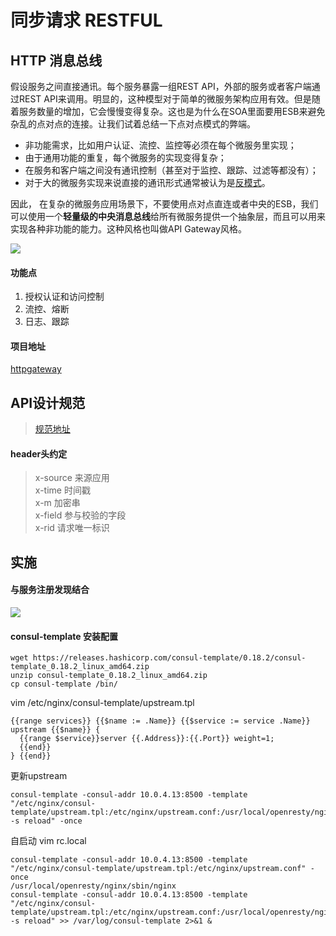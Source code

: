 # 同步请求 RESTFUL

## HTTP 消息总线

假设服务之间直接通讯。每个服务暴露一组REST API，外部的服务或者客户端通过REST API来调用。明显的，这种模型对于简单的微服务架构应用有效。但是随着服务数量的增加，它会慢慢变得复杂。这也是为什么在SOA里面要用ESB来避免杂乱的点对点的连接。让我们试着总结一下点对点模式的弊端。

* 非功能需求，比如用户认证、流控、监控等必须在每个微服务里实现；
* 由于通用功能的重复，每个微服务的实现变得复杂；
* 在服务和客户端之间没有通讯控制（甚至对于监控、跟踪、过滤等都没有）；
* 对于大的微服务实现来说直接的通讯形式通常被认为是[反模式](http://www.infoq.com/articles/seven-uservices-antipatterns)。

因此， 在复杂的微服务应用场景下，不要使用点对点直连或者中央的ESB，我们可以使用一个**轻量级的中央消息总线**给所有微服务提供一个抽象层，而且可以用来实现各种非功能的能力。这种风格也叫做API Gateway风格。

![](http://img.dockerinfo.net/2016/07/20160718114652.jpg)

#### 功能点

1. 授权认证和访问控制
2. 流控、熔断
3. 日志、跟踪

#### 项目地址

[httpgateway](https://github.com/ifintech/httpgateway)

## API设计规范

> [规范地址](https://ifentech.gitbooks.io/rdbuild/content/rule/api.html)

#### header头约定

> x-source 来源应用  
> x-time 时间戳  
> x-m 加密串  
> x-field 参与校验的字段  
> x-rid 请求唯一标识

## 实施

#### 与服务注册发现结合

![](/images/httpgateway.png)

#### consul-template 安装配置

```shell
wget https://releases.hashicorp.com/consul-template/0.18.2/consul-template_0.18.2_linux_amd64.zip
unzip consul-template_0.18.2_linux_amd64.zip
cp consul-template /bin/
```

vim /etc/nginx/consul-template/upstream.tpl

```shell
{{range services}} {{$name := .Name}} {{$service := service .Name}}
upstream {{$name}} {
  {{range $service}}server {{.Address}}:{{.Port}} weight=1;
  {{end}}
} {{end}}
```

更新upstream

```shell
consul-template -consul-addr 10.0.4.13:8500 -template "/etc/nginx/consul-template/upstream.tpl:/etc/nginx/upstream.conf:/usr/local/openresty/nginx/sbin/nginx -s reload" -once
```

自启动 vim rc.local

```shell
consul-template -consul-addr 10.0.4.13:8500 -template "/etc/nginx/consul-template/upstream.tpl:/etc/nginx/upstream.conf" -once
/usr/local/openresty/nginx/sbin/nginx
consul-template -consul-addr 10.0.4.13:8500 -template "/etc/nginx/consul-template/upstream.tpl:/etc/nginx/upstream.conf:/usr/local/openresty/nginx/sbin/nginx -s reload" >> /var/log/consul-template 2>&1 &
```



